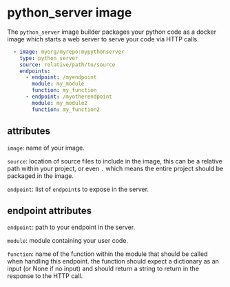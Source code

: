 <!--
Licensed to the Apache Software Foundation (ASF) under one
or more contributor license agreements.  See the NOTICE file
distributed with this work for additional information
regarding copyright ownership.  The ASF licenses this file
to you under the Apache License, Version 2.0 (the
"License"); you may not use this file except in compliance
with the License.  You may obtain a copy of the License at

  http://www.apache.org/licenses/LICENSE-2.0

Unless required by applicable law or agreed to in writing,
software distributed under the License is distributed on an
"AS IS" BASIS, WITHOUT WARRANTIES OR CONDITIONS OF ANY
KIND, either express or implied.  See the License for the
specific language governing permissions and limitations
under the License.
-->

# python_server image

The `python_server` image builder packages your python code as a docker image which starts a web
server to serve your code via HTTP calls.

```yaml
  - image: myorg/myrepo:mypythonserver
    type: python_server
    source: relative/path/to/source
    endpoints:
      - endpoint: /myendpoint
        module: my_module
        function: my_function
      - endpoint: /myotherendpoint
        module: my_module2
        function: my_function2
```

## attributes

`image`: name of your image.

`source`: location of source files to include in the image, this can be a relative path within your
project, or even `.` which means the entire project should be packaged in the image.

`endpoint`: list of `endpoint`s to expose in the server.

## endpoint attributes

`endpoint`: path to your endpoint in the server.

`module`: module containing your user code.

`function`: name of the function within the module that should be called when handling this
endpoint. the function should expect a dictionary as an input (or None if no input) and should
return a string to return in the response to the HTTP call.
